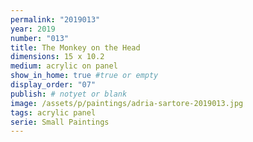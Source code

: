 ```yaml
---
permalink: "2019013"
year: 2019
number: "013"
title: The Monkey on the Head
dimensions: 15 x 10.2
medium: acrylic on panel
show_in_home: true #true or empty
display_order: "07"
publish: # notyet or blank
image: /assets/p/paintings/adria-sartore-2019013.jpg
tags: acrylic panel
serie: Small Paintings
---
```

